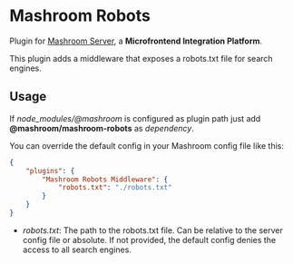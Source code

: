 
# Mashroom Robots

Plugin for [Mashroom Server](https://www.mashroom-server.com), a **Microfrontend Integration Platform**.

This plugin adds a middleware that exposes a robots.txt file for search engines.

## Usage

If *node_modules/@mashroom* is configured as plugin path just add **@mashroom/mashroom-robots** as *dependency*.

You can override the default config in your Mashroom config file like this:

```json
{
    "plugins": {
        "Mashroom Robots Middleware": {
            "robots.txt": "./robots.txt"
        }
    }
}
```

* _robots.txt_: The path to the robots.txt file. Can be relative to the server config file or absolute.
  If not provided, the default config denies the access to all search engines.
